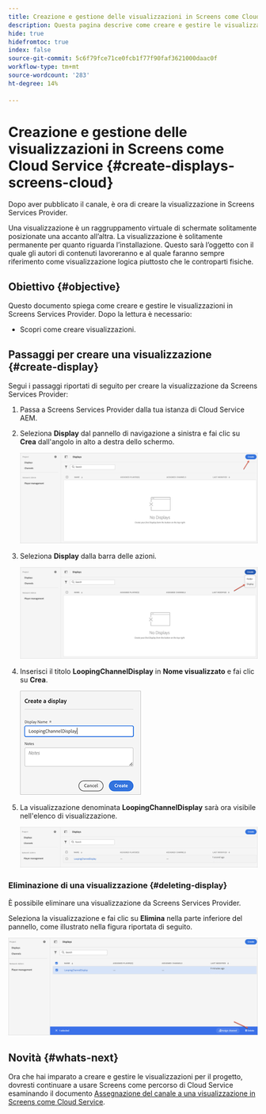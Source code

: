 ```yaml
---
title: Creazione e gestione delle visualizzazioni in Screens come Cloud Service
description: Questa pagina descrive come creare e gestire le visualizzazioni in Screens come Cloud Service.
hide: true
hidefromtoc: true
index: false
source-git-commit: 5c6f79fce71ce0fcb1f77f90faf3621000daac0f
workflow-type: tm+mt
source-wordcount: '283'
ht-degree: 14%

---
```



# Creazione e gestione delle visualizzazioni in Screens come Cloud Service {#create-displays-screens-cloud}

Dopo aver pubblicato il canale, è ora di creare la visualizzazione in Screens Services Provider.

Una visualizzazione è un raggruppamento virtuale di schermate solitamente posizionate una accanto all’altra. La visualizzazione è solitamente permanente per quanto riguarda l’installazione. Questo sarà l’oggetto con il quale gli autori di contenuti lavoreranno e al quale faranno sempre riferimento come visualizzazione logica piuttosto che le controparti fisiche.

## Obiettivo {#objective}

Questo documento spiega come creare e gestire le visualizzazioni in Screens Services Provider. Dopo la lettura è necessario:

* Scopri come creare visualizzazioni.

## Passaggi per creare una visualizzazione {#create-display}

Segui i passaggi riportati di seguito per creare la visualizzazione da Screens Services Provider:

1. Passa a Screens Services Provider dalla tua istanza di Cloud Service AEM.
1. Seleziona **Display** dal pannello di navigazione a sinistra e fai clic su **Crea** dall&#39;angolo in alto a destra dello schermo.

   ![immagine](/help/screens-cloud/assets/display/disp-1.png)

1. Seleziona **Display** dalla barra delle azioni.

   ![immagine](/help/screens-cloud/assets/display/disp-2.png)

1. Inserisci il titolo **LoopingChannelDisplay** in **Nome visualizzato** e fai clic su **Crea**.

   ![immagine](/help/screens-cloud/assets/display/disp3.png)

1. La visualizzazione denominata **LoopingChannelDisplay** sarà ora visibile nell&#39;elenco di visualizzazione.

   ![immagine](/help/screens-cloud/assets/display/disp-4.png)

### Eliminazione di una visualizzazione {#deleting-display}

È possibile eliminare una visualizzazione da Screens Services Provider.

Seleziona la visualizzazione e fai clic su **Elimina** nella parte inferiore del pannello, come illustrato nella figura riportata di seguito.

![immagine](/help/screens-cloud/assets/display/disp-5.png)

## Novità {#whats-next}

Ora che hai imparato a creare e gestire le visualizzazioni per il progetto, dovresti continuare a usare Screens come percorso di Cloud Service esaminando il documento [Assegnazione del canale a una visualizzazione in Screens come Cloud Service](/help/screens-cloud/creating-content/assigning-channels-to-display.md).